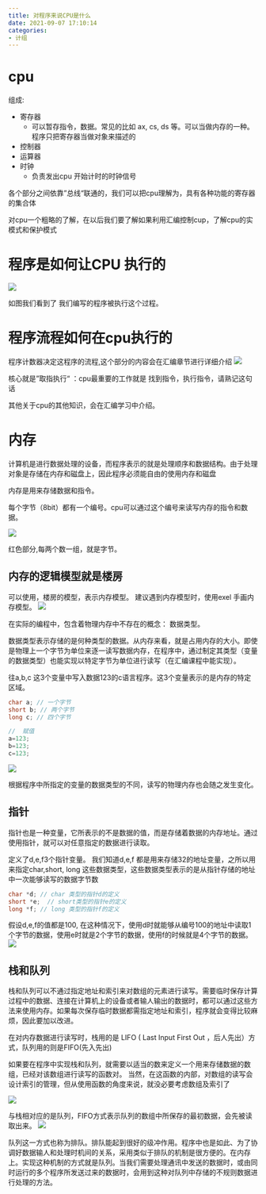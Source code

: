 ```yaml
---
title: 对程序来说CPU是什么
date: 2021-09-07 17:10:14
categories: 
- 计组
---
```

# cpu 

组成:
* 寄存器
  * 可以暂存指令，数据。常见的比如 ax, cs, ds 等。可以当做内存的一种。程序只把寄存器当做对象来描述的
* 控制器
* 运算器
* 时钟
  * 负责发出cpu 开始计时的时钟信号

各个部分之间依靠”总线“联通的，我们可以把cpu理解为，具有各种功能的寄存器的集合体

对cpu一个粗略的了解，在以后我们要了解如果利用汇编控制cup，了解cpu的实模式和保护模式
#  程序是如何让CPU 执行的
![](https://isam2016hexo.oss-cn-hangzhou.aliyuncs.com/img/20210907173158.jpg)

如图我们看到了 我们编写的程序被执行这个过程。
# 程序流程如何在cpu执行的
程序计数器决定这程序的流程,这个部分的内容会在汇编章节进行详细介绍
![](https://isam2016hexo.oss-cn-hangzhou.aliyuncs.com/img/20210907175029.jpg)

核心就是”取指执行“ ：cpu最重要的工作就是 找到指令，执行指令，请熟记这句话


其他关于cpu的其他知识，会在汇编学习中介绍。
# 内存 
计算机是进行数据处理的设备，而程序表示的就是处理顺序和数据结构。由于处理对象是存储在内存和磁盘上，因此程序必须能自由的使用内存和磁盘

内存是用来存储数据和指令。

每个字节（8bit）都有一个编号。cpu可以通过这个编号来读写内存的指令和数据。 

![](https://isam2016hexo.oss-cn-hangzhou.aliyuncs.com/img/20210907105026.jpg)

红色部分,每两个数一组，就是字节。

## 内存的逻辑模型就是楼房
可以使用，楼房的模型，表示内存模型。 建议遇到内存模型时，使用exel 手画内存模型。
![](20220207114327.jpg)

在实际的编程中，包含着物理内存中不存在的概念： 数据类型。

数据类型表示存储的是何种类型的数据。从内存来看，就是占用内存的大小。即使是物理上一个字节为单位来逐一读写数据内存，在程序中，通过制定其类型（变量的数据类型）也能实现以特定字节为单位进行读写（在汇编课程中能实现）。

往a,b,c 这3个变量中写入数据123的c语言程序。这3个变量表示的是内存的特定区域。
```c
char a; // 一个字节
short b; // 两个字节
long c; // 四个字节

//  赋值
a=123;
b=123;
c=123;
```
![](20220207133349.jpg)

根据程序中所指定的变量的数据类型的不同，读写的物理内存也会随之发生变化。

## 指针
指针也是一种变量，它所表示的不是数据的值，而是存储着数据的内存地址。通过使用指针，就可以对任意指定的数据进行读取。

定义了d,e,f3个指针变量。 我们知道d,e,f 都是用来存储32的地址变量，之所以用来指定char,short, long 这些数据类型，这些数据类型表示的是从指针存储的地址中一次能够读写的数据字节数

```c
char *d; // char 类型的指针d的定义
short *e;  // short类型的指针e的定义
long *f; // long 类型的指针f的定义
```
假设d,e,f的值都是100, 在这种情况下，使用d时就能够从编号100的地址中读取1个字节的数据，使用e时就是2个字节的数据，使用f的时候就是4个字节的数据。
![](20220207134824.jpg)

## 栈和队列

栈和队列可以不通过指定地址和索引来对数组的元素进行读写。需要临时保存计算过程中的数据、连接在计算机上的设备或者输人输出的数据时，都可以通过这些方法来使用内存。如果每次保存临时数据都需指定地址和索引，程序就会变得比较麻烦，因此要加以改进。

在对内存数据进行读写时，栈用的是 LIFO ( Last Input First Out ，后人先出）方式，队列用的则是FIFO(先入先出)

如果要在程序中实现栈和队列，就需要以适当的数来定义一个用来存储数据的数组，已经对该数组进行读写的函数对。 当然，在这函数的内部，对数组的读写会设计索引的管理，但从使用函数的角度来说，就没必要考虑数组及索引了

![](20220207142548.jpg)

与栈相对应的是队列，FIFO方式表示队列的数组中所保存的最初数据，会先被读取出来。
![](20220207143131.jpg)

队列这一方式也称为排队。排队能起到很好的级冲作用。程序中也是如此、为了协调好数据输人和处理时机间的关系，采用类似于排队的机制是很方便的。在内存上。实现这种机制的方式就是队列。当我们需要处理通讯中发送的数据时，或由同时运行的多个程序所发送过来的数据时，会用到这种对队列中存储的不规则数据进行处理的方法。
